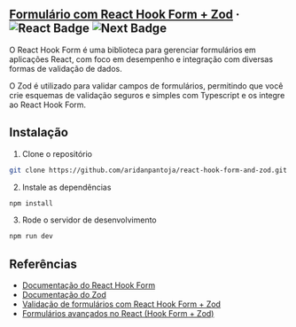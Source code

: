 ## [Formulário com React Hook Form + Zod](https://tutoriacastanhal.com.br) &middot; ![React Badge](https://img.shields.io/badge/v18-v_18?logo=React&label=react) ![Next Badge](https://img.shields.io/badge/v14.2.3-v_18?logo=next.js&label=next)

O React Hook Form é uma biblioteca para gerenciar formulários em aplicações React, com foco em desempenho e integração com diversas formas de validação de dados.

O Zod é utilizado para validar campos de formulários, permitindo que você crie esquemas de validação seguros e simples com Typescript e os integre ao React Hook Form.

## Instalação
1. Clone o repositório
```bash
git clone https://github.com/aridanpantoja/react-hook-form-and-zod.git
```
2. Instale as dependências
```bash
npm install
```

3. Rode o servidor de desenvolvimento
```bash
npm run dev
```  

## Referências
- [Documentação do React Hook Form](https://react-hook-form.com/get-started)
- [Documentação do Zod](https://zod.dev)
- [Validação de formulários com React Hook Form + Zod](https://medium.com/@rbgadotti/valida%C3%A7%C3%A3o-de-formul%C3%A1rio-com-zod-e-react-hook-form-garantindo-a-integridade-dos-dados-nos-seus-b1802aa329f1)
- [Formulários avançados no React (Hook Form + Zod)](https://www.youtube.com/watch?v=XSbMSSdGSdg)